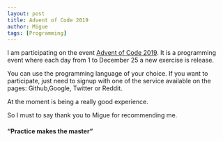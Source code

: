 ```yaml
---
layout: post
title: Advent of Code 2019
author: Migue
tags: [Programming]
---
```


I am participating on the event [Advent of Code 2019](https://adventofcode.com/). It is a programming event where each day from 1 to December 25 a new exercise is release.
   
You can use the programming language of your choice. If you want to participate, just need to signup with one of the service available on the pages: Github,Google, Twitter or Reddit.
   
At the moment is being a really good experience.

So I must to say thank you to Migue for recommending me.

#### “Practice makes the master” 